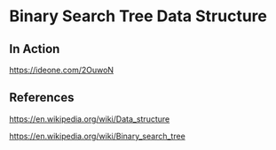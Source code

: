 # Binary Search Tree Data Structure

## In Action

https://ideone.com/2OuwoN

## References

https://en.wikipedia.org/wiki/Data_structure

https://en.wikipedia.org/wiki/Binary_search_tree

